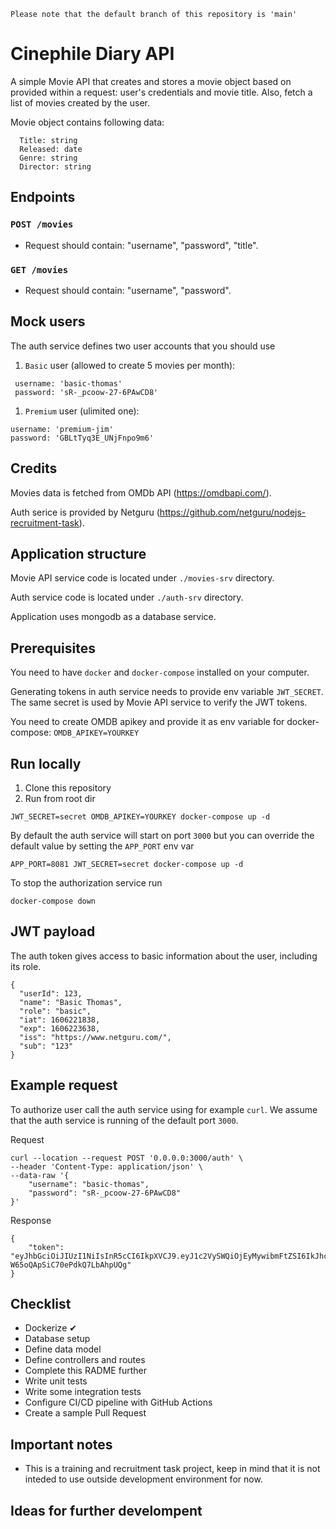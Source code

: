 ```
Please note that the default branch of this repository is 'main'
```

# Cinephile Diary API

A simple Movie API that creates and stores a movie object based on provided within a request: user's credentials and movie title. Also, fetch a list of movies created by the user.

Movie object contains following data:
   ```
     Title: string
     Released: date
     Genre: string
     Director: string
   ```

## Endpoints

### `POST /movies`

- Request should contain: "username", "password", "title".

### `GET /movies`

- Request should contain: "username", "password".

## Mock users

The auth service defines two user accounts that you should use

1. `Basic` user (allowed to create 5 movies per month):

```
 username: 'basic-thomas'
 password: 'sR-_pcoow-27-6PAwCD8'
```

1. `Premium` user (ulimited one):

```
username: 'premium-jim'
password: 'GBLtTyq3E_UNjFnpo9m6'
```

## Credits

Movies data is fetched from OMDb API (https://omdbapi.com/).

Auth serice is provided by Netguru (https://github.com/netguru/nodejs-recruitment-task).

## Application structure

Movie API service code is located under `./movies-srv` directory.

Auth service code is located under `./auth-srv` directory.

Application uses mongodb as a database service.

## Prerequisites

You need to have `docker` and `docker-compose` installed on your computer.

Generating tokens in auth service needs to provide env variable
`JWT_SECRET`. The same secret is used by Movie API service to verify the JWT tokens.

You need to create OMDB apikey and provide it as env variable for docker-compose:
`OMDB_APIKEY=YOURKEY`

## Run locally

1. Clone this repository
1. Run from root dir

```
JWT_SECRET=secret OMDB_APIKEY=YOURKEY docker-compose up -d
```

By default the auth service will start on port `3000` but you can override
the default value by setting the `APP_PORT` env var

```
APP_PORT=8081 JWT_SECRET=secret docker-compose up -d
```

To stop the authorization service run

```
docker-compose down
```

## JWT payload

The auth token gives access to basic information about the
user, including its role.

```
{
  "userId": 123,
  "name": "Basic Thomas",
  "role": "basic",
  "iat": 1606221838,
  "exp": 1606223638,
  "iss": "https://www.netguru.com/",
  "sub": "123"
}
```

## Example request

To authorize user call the auth service using for example `curl`. We assume
that the auth service is running of the default port `3000`.

Request

```
curl --location --request POST '0.0.0.0:3000/auth' \
--header 'Content-Type: application/json' \
--data-raw '{
    "username": "basic-thomas",
    "password": "sR-_pcoow-27-6PAwCD8"
}'
```

Response

```
{
    "token": "eyJhbGciOiJIUzI1NiIsInR5cCI6IkpXVCJ9.eyJ1c2VySWQiOjEyMywibmFtZSI6IkJhc2ljIFRob21hcyIsInJvbGUiOiJiYXNpYyIsImlhdCI6MTYwNjIyMTgzOCwiZXhwIjoxNjA2MjIzNjM4LCJpc3MiOiJodHRwczovL3d3dy5uZXRndXJ1LmNvbS8iLCJzdWIiOiIxMjMifQ.KjZ3zZM1lZa1SB8U-W65oQApSiC70ePdkQ7LbAhpUQg"
}
```

## Checklist

- Dockerize ✔
- Database setup
- Define data model
- Define controllers and routes
- Complete this RADME further
- Write unit tests
- Write some integration tests
- Configure CI/CD pipeline with GitHub Actions
- Create a sample Pull Request

## Important notes

- This is a training and recruitment task project, keep in mind that it is not inteded to use outside development environment for now.

## Ideas for further develompent

